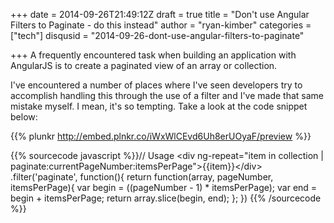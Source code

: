 +++
date = 2014-09-26T21:49:12Z
draft = true
title = "Don't use Angular Filters to Paginate - do this instead"
author = "ryan-kimber"
categories = ["tech"]
disqusid = "2014-09-26-dont-use-angular-filters-to-paginate"

+++
A frequently encountered task when building an application with AngularJS is to create a paginated view of an array or collection. 

I've encountered a number of places where I've seen developers try to accomplish handling this through the use of a filter and I've made that same mistake myself. I mean, it's so tempting. Take a look at the code snippet below:

{{% plunkr http://embed.plnkr.co/iWxWlCEvd6Uh8erUOyaF/preview %}}

{{% sourcecode javascript %}}// Usage &lt;div ng-repeat="item in collection | paginate:currentPageNumber:itemsPerPage"&gt;{{item}}&lt;/div&gt;
.filter('paginate', function(){
        return function(array, pageNumber, itemsPerPage){
            var begin = ((pageNumber - 1) * itemsPerPage);
            var end = begin + itemsPerPage;
            return array.slice(begin, end);
        };
    })
{{% /sourcecode %}}
